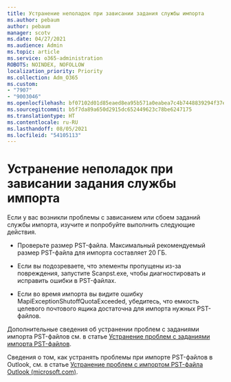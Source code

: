 ```yaml
---
title: Устранение неполадок при зависании задания службы импорта
ms.author: pebaum
author: pebaum
manager: scotv
ms.date: 04/27/2021
ms.audience: Admin
ms.topic: article
ms.service: o365-administration
ROBOTS: NOINDEX, NOFOLLOW
localization_priority: Priority
ms.collection: Adm_O365
ms.custom:
- "7907"
- "9003046"
ms.openlocfilehash: bf07102d01d85eaed8ea95b571a0eabea7c4b7448839294f37e5e30134e04282
ms.sourcegitcommit: b5f7da89a650d2915dc652449623c78be6247175
ms.translationtype: HT
ms.contentlocale: ru-RU
ms.lasthandoff: 08/05/2021
ms.locfileid: "54105113"
---
```

# <a name="troubleshooting-import-service-job-stuck"></a>Устранение неполадок при зависании задания службы импорта

Если у вас возникли проблемы с зависанием или сбоем заданий службы импорта, изучите и попробуйте выполнить следующие действия.

- Проверьте размер PST-файла. Максимальный рекомендуемый размер PST-файла для импорта составляет 20 ГБ.

- Если вы подозреваете, что элементы пропущены из-за повреждения, запустите Scanpst.exe, чтобы диагностировать и исправить ошибки в PST-файлах.

- Если во время импорта вы видите ошибку MapiExceptionShutoffQuotaExceeded, убедитесь, что емкость целевого почтового ящика достаточна для импорта нужных PST-файлов.

Дополнительные сведения об устранении проблем с заданиями импорта PST-файлов см. в статье [Устранение проблем с заданиями импорта PST-файлов](https://docs.microsoft.com/office365/troubleshoot/pst-import-service/issues-with-pst-import-job).

Сведения о том, как устранять проблемы при импорте PST-файлов в Outlook, см. в статье [Устранение проблем с импортом PST-файла Outlook (microsoft.com)](https://support.microsoft.com/topic/fix-problems-importing-an-outlook-pst-file-2d2e50dc-5c36-4ab2-ab50-f1be733b3d6e?ui=en-us&rs=en-us&ad=us).